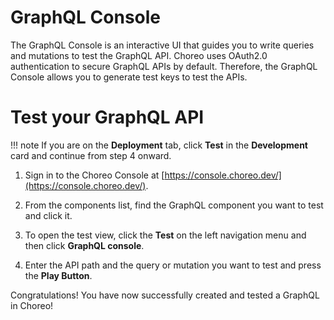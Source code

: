 # GraphQL Console

The GraphQL Console is an interactive UI that guides you to write queries and mutations to test the GraphQL API. Choreo uses OAuth2.0 authentication to secure GraphQL APIs by default. Therefore, the GraphQL Console allows you to generate test keys to test the APIs.

# Test your GraphQL API

!!! note
    If you are on the **Deployment** tab, click **Test** in the **Development** card and continue from step 4 onward.

1. Sign in to the Choreo Console at [https://console.choreo.dev/](https://console.choreo.dev/).

2. From the components list, find the GraphQL component you want to test and click it.

3. To open the test view, click the **Test** on the left navigation menu and then click **GraphQL console**.

4. Enter the API path and the query or mutation you want to test and press the **Play Button**.

Congratulations! You have now successfully created and tested a GraphQL in Choreo!
